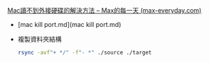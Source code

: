 [Mac讀不到外接硬碟的解決方法 – Max的每一天 (max-everyday.com)](https://max-everyday.com/2020/11/mac-external-hard-drive-not-mounting/)

- [mac kill port.md](mac kill port.md) 

- 複製資料夾結構
  ```bash
  rsync -avf"+ */" -f"- *" ./source ./target
  ```

  
